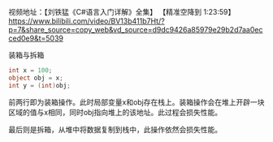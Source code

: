 视频地址：【刘铁猛《C#语言入门详解》全集】 【精准空降到 1:23:59】 https://www.bilibili.com/video/BV13b411b7Ht/?p=7&share_source=copy_web&vd_source=d9dc9426a85979e29b2d7aa0ecced0e9&t=5039

装箱与拆箱
```C#
int x = 100;
object obj = x;
int y = (int)obj;
```
前两行即为装箱操作。此时局部变量x和obj存在栈上。装箱操作会在堆上开辟一块区域的值与x相同，同时obj指向堆上的该地址。此过程会损失性能。

最后则是拆箱，从堆中将数据复制到栈中，此操作依然会损失性能。